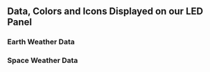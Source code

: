 ## Data, Colors and Icons Displayed on our LED Panel



### Earth Weather Data



### Space Weather Data

